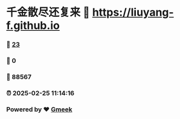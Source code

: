 # 千金散尽还复来 :link: https://liuyang-f.github.io 
### :page_facing_up: [23](https://liuyang-f.github.io/tag.html) 
### :speech_balloon: 0 
### :hibiscus: 88567 
### :alarm_clock: 2025-02-25 11:14:16 
### Powered by :heart: [Gmeek](https://github.com/Meekdai/Gmeek)
